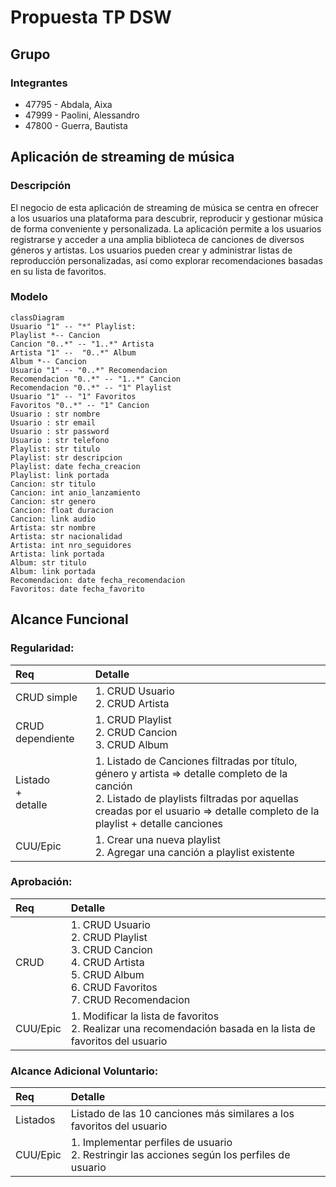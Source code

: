 # Propuesta TP DSW

## Grupo
### Integrantes
* 47795 - Abdala, Aixa
* 47999 - Paolini, Alessandro
* 47800 - Guerra, Bautista

## Aplicación de streaming de música
### Descripción
El negocio de esta aplicación de streaming de música se centra en ofrecer a los usuarios una plataforma para descubrir, reproducir y gestionar música de forma conveniente y personalizada. La aplicación permite a los usuarios registrarse y acceder a una amplia biblioteca de canciones de diversos géneros y artistas. Los usuarios pueden crear y administrar listas de reproducción personalizadas, así como explorar recomendaciones basadas en su lista de favoritos.

### Modelo

```mermaid
classDiagram
Usuario "1" -- "*" Playlist: 
Playlist *-- Cancion
Cancion "0..*" -- "1..*" Artista
Artista "1" --  "0..*" Album
Album *-- Cancion 
Usuario "1" -- "0..*" Recomendacion
Recomendacion "0..*" -- "1..*" Cancion 
Recomendacion "0..*" -- "1" Playlist 
Usuario "1" -- "1" Favoritos
Favoritos "0..*" -- "1" Cancion
Usuario : str nombre
Usuario : str email
Usuario : str password
Usuario : str telefono
Playlist: str titulo
Playlist: str descripcion
Playlist: date fecha_creacion
Playlist: link portada
Cancion: str titulo
Cancion: int anio_lanzamiento
Cancion: str genero
Cancion: float duracion
Cancion: link audio
Artista: str nombre
Artista: str nacionalidad
Artista: int nro_seguidores
Artista: link portada
Album: str titulo
Album: link portada
Recomendacion: date fecha_recomendacion
Favoritos: date fecha_favorito
```   

## Alcance Funcional 

### Regularidad:
|Req|Detalle|
|:-|:-|
|CRUD simple|1. CRUD Usuario<br>2. CRUD Artista<br>|
|CRUD dependiente|1. CRUD Playlist<br>2. CRUD Cancion<br>3. CRUD Album<br>|
|Listado<br>+<br>detalle| 1. Listado de Canciones filtradas por título, género y artista => detalle completo de la canción<br> 2. Listado de playlists filtradas por aquellas creadas por el usuario => detalle completo de la playlist + detalle canciones|
|CUU/Epic|1. Crear una nueva playlist<br>2. Agregar una canción a playlist existente|

### Aprobación:
|Req|Detalle|
|:-|:-|
|CRUD |1. CRUD Usuario<br>2. CRUD Playlist<br>3. CRUD Cancion<br>4. CRUD Artista<br>5. CRUD Album<br>6. CRUD Favoritos<br>7. CRUD Recomendacion|
|CUU/Epic|1. Modificar la lista de favoritos<br>2. Realizar una recomendación basada en la lista de favoritos del usuario|

### Alcance Adicional Voluntario:
|Req|Detalle|
|:-|:-|
|Listados | Listado de las 10 canciones más similares a los favoritos del usuario |
|CUU/Epic| 1. Implementar perfiles de usuario<br>2. Restringir las acciones según los perfiles de usuario |
